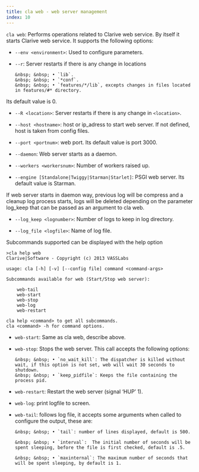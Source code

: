 ```yaml
---
title: cla web - web server management
index: 10
---
```


`cla web`: Performs operations related to Clarive web service. By itself it starts Clarive web service. It supports the following options:

* `--env <environment>`: Used to configure parameters.

* `--r`: Server restarts if there is any change in locations

      &nbsp; &nbsp; • `lib`.    
      &nbsp; &nbsp; • `*conf`.    
      &nbsp; &nbsp; • `features/*/lib`, excepts changes in files located in features/#* directory.    

Its default value is 0.

* `--R <location>`: Server restarts if there is any change in `<location>`.   

* `--host <hostname>`: host or ip_adress to start web server. If not defined, host is taken from config files. 

* `--port <portnum>`: web port. Its default value is port 3000.

* `--daemon`: Web server starts as a daemon.

* `--workers <workersnum>`: Number of workers raised up.

* `--engine [Standalone|Twiggy|Starman|Starlet]`: PSGI web server. Its default value is Starman.

If web server starts in daemon way, previous log will be compress and a cleanup log process starts, logs will be deleted depending on the parameter log_keep that can be passed as an argument to cla web.

* `--log_keep <lognumber>`: Number of logs to keep in log directory.

* `--log_file <logfile>`: Name of log file.

Subcommands supported can be displayed with the help option

    >cla help web
    Clarive|Software - Copyright (c) 2013 VASSLabs

    usage: cla [-h] [-v] [--config file] command <command-args>

    Subcommands available for web (Start/Stop web server):

        web-tail
        web-start
        web-stop
        web-log
        web-restart

    cla help <command> to get all subcommands.
    cla <command> -h for command options.  


* `web-start`: Same as cla web, describe above.    

* `web-stop`:  Stops the web server.  This call accepts the following options:    

      &nbsp; &nbsp; • `no_wait_kill`: The dispatcher is killed without wait, if this option is not set, web will wait 30 seconds to shutdown.    
      &nbsp; &nbsp; • `keep_pidfile`: Keeps the file containing the process pid.    

* `web-restart`: Restart the web server  (signal ‘HUP’ 1).    

* `web-log`: print logfile to screen.    

* `web-tail`: follows log file, it accepts some arguments when called to configure the output, these are: 
   
      &nbsp; &nbsp; • `tail`: number of lines displayed, default is 500.    
      
      &nbsp; &nbsp; • `interval`:  The initial number of seconds will be spent sleeping, before the file is first checked, default is .5.
   
      &nbsp; &nbsp; • `maxinternal`: The maximum number of seconds that will be spent sleeping, by default is 1.    

